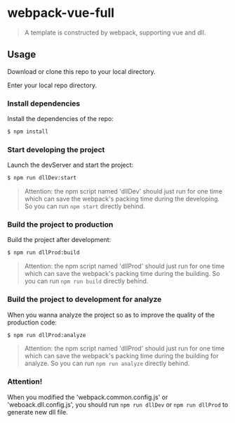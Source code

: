 # webpack-vue-full
> A template is constructed by webpack, supporting vue and dll.

## Usage
Download or clone this repo to your local directory.

Enter your local repo directory.

### Install dependencies
Install the dependencies of the repo:
```bash
$ npm install
```

### Start developing the project
Launch the devServer and start the project:
```bash
$ npm run dllDev:start
```

> Attention: the npm script named 'dllDev' should just run for one time which can save the webpack's packing time during the developing. So you can run `npm start` directly behind.

### Build the project to production
Build the project after development:
```bash
$ npm run dllProd:build
```

> Attention: the npm script named 'dllProd' should just run for one time which can save the webpack's packing time during the building. So you can run `npm run build` directly behind.

### Build the project to development for analyze
When you wanna analyze the project so as to improve the quality of the production code:
```bash
$ npm run dllProd:analyze
```

> Attention: the npm script named 'dllProd' should just run for one time which can save the webpack's packing time during the building for analyze. So you can run `npm run analyze` directly behind.

### Attention!
When you modified the 'webpack.common.config.js' or 'weboack.dll.config.js', you should run `npm run dllDev` or `npm run dllProd` to generate new dll file.
